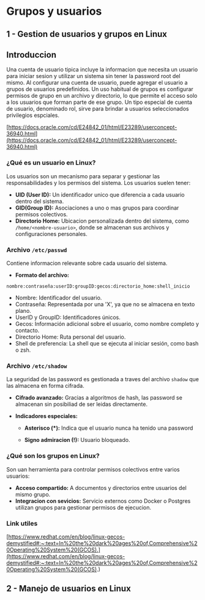 # Grupos y usuarios

## 1 - Gestion de usuarios y grupos en Linux

## Introduccion

Una cuenta de usuario tipica incluye la informacion que necesita un usuario para iniciar sesion y utilizar un sistema sin tener la password root del mismo. Al configurar una cuenta de usuario, puede agregar el usuario a grupos de usuarios predefinidos.
Un uso habitual de grupos es configurar permisos de grupo en un archivo y directorio, lo que permite el acceso solo a los usuarios que forman parte de ese grupo.
Un tipo especial de cuenta de usuario, denominado rol, sirve para brindar a usuarios seleccionados privilegios espciales.

[https://docs.oracle.com/cd/E24842_01/html/E23289/userconcept-36940.html](https://docs.oracle.com/cd/E24842_01/html/E23289/userconcept-36940.html)

### ¿Qué es un usuario en Linux?

Los usuarios son un mecanismo para separar y gestionar las responsabilidades y los permisos del sistema. Los usuarios suelen tener:
* **UID (User ID):** Un identificador unico que diferencia a cada usuario dentro del sistema.
* **GID(Group ID):** Asociaciones a uno o mas grupos para coordinar permisos colectivos.
* **Directorio Home:** Ubicacion personalizada dentro del sistema, como `/home/<nombre-usuario>`, donde se almacenan sus archivos y configuraciones personales.

### Archivo `/etc/passwd`

Contiene informacion relevante sobre cada usuario del sistema.

* **Formato del archivo:**

```
nombre:contraseña:userID:groupID:gecos:directorio_home:shell_inicio
```

 * Nombre: Identificador del usuario.
 * Contraseña: Representada por una 'X', ya que no se almacena en texto plano.
 * UserID y GroupID: Identificadores únicos.
 * Gecos: Información adicional sobre el usuario, como nombre completo y contacto.
 * Directorio Home: Ruta personal del usuario.
 * Shell de preferencia: La shell que se ejecuta al iniciar sesión, como bash o zsh.

### Archivo `/etc/shadow`

La seguridad de las password es gestionada a traves del archivo `shadow` que las almacena en forma cifrada.

* **Cifrado avanzado:** Gracias a algoritmos de hash, las password se almacenan sin posibiliad de ser leidas directamente.
* **Indicadores especiales:**

    * **Asterisco (*):** Indica que el usuario nunca ha tenido una password
  
    * **Signo admiracion (!):** Usuario bloqueado.

### ¿Qué son los grupos en Linux?

Son uan herramienta para controlar permisos colectivos entre varios usuarios:
* **Acceso compartido:** A documentos y directorios entre usuarios del mismo grupo.
* **Integracion con sevicios:** Servicio externos como Docker o Postgres utilizan grupos para gestionar permisos de ejecucion.

### Link utiles

[https://www.redhat.com/en/blog/linux-gecos-demystified#:~:text=In%20the%20dark%20ages%20of,Comprehensive%20Operating%20System%20(GCOS).](https://www.redhat.com/en/blog/linux-gecos-demystified#:~:text=In%20the%20dark%20ages%20of,Comprehensive%20Operating%20System%20(GCOS).)


## 2 - Manejo de usuarios en Linux









